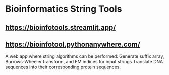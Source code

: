 # Bioinformatics String Tools

## https://bioinfotools.streamlit.app/


## https://bioinfotool.pythonanywhere.com/


A web app where string algorithms can be performed: Generate suffix array, Burrows-Wheeler transform, and FM indices for input strings
Translate DNA sequences into their corresponding protein sequences.


